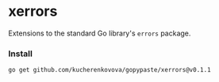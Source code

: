 # xerrors
Extensions to the standard Go library's `errors` package.

### Install
```
go get github.com/kucherenkovova/gopypaste/xerrors@v0.1.1
```